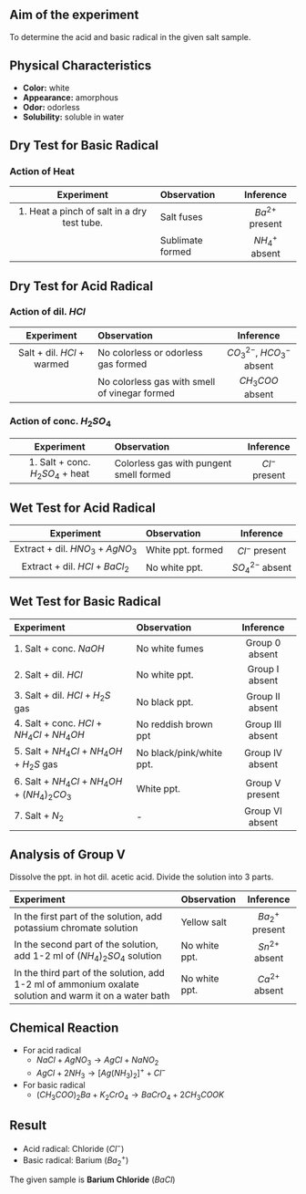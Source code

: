 ## Aim of the experiment 
To determine the acid and basic radical in the given salt sample. 

## Physical Characteristics 
- **Color:** white 
- **Appearance:** amorphous 
- **Odor:** odorless
- **Solubility:** soluble in water 

## Dry Test for Basic Radical 
### Action of Heat
| Experiment | Observation | Inference | 
|:-:|:-|:-:|
| 1. Heat a pinch of salt in a dry test tube. | Salt fuses | $Ba^{2+}$ present |  
| | Sublimate formed | $NH_4^+$ absent | 

## Dry Test for Acid Radical 
### Action of dil. $HCl$
| Experiment | Observation | Inference |
|:-:|:-|:-:|
| Salt + dil. $HCl$ + warmed | No colorless or odorless gas formed | $CO_3^{2-}$, $HCO_3^-$ absent | 
| | No colorless gas with smell of vinegar formed | $CH_3COO$ absent | 

### Action of conc. $H_2SO_4$
| Experiment | Observation | Inference |
|:-:|:-|:-:|
| 1. Salt + conc. $H_2SO_4$ + heat | Colorless gas with pungent smell formed | $Cl^-$ present | 

## Wet Test for Acid Radical 
| Experiment | Observation | Inference |
|:-:|:-|:-:|
| Extract + dil. $HNO_3 + AgNO_3$ | White ppt. formed | $Cl^-$ present | 
| Extract + dil. $HCl + BaCl_2$ | No white ppt. | $SO_4^{2-}$ absent | 

## Wet Test for Basic Radical 
| Experiment | Observation | Inference | 
|:-|:-|:-:|
| 1. Salt + conc. $NaOH$ | No white fumes | Group 0 absent | 
| 2. Salt + dil. $HCl$ | No white ppt. | Group I absent | 
| 3. Salt + dil. $HCl + H_2S$ gas | No black ppt. | Group II absent | 
| 4. Salt + conc. $HCl + NH_4Cl + NH_4OH$ | No reddish brown ppt | Group III absent | 
| 5. Salt + $NH_4Cl + NH_4OH + H_2S$ gas | No black/pink/white ppt. | Group IV absent | 
| 6. Salt + $NH_4Cl + NH_4OH + (NH_4)_2CO_3$ | White ppt. | Group V present | 
| 7. Salt + $N_2$ | - | Group VI absent | 

## Analysis of Group V 
Dissolve the ppt. in hot dil. acetic acid. 
Divide the solution into 3 parts. 

| Experiment | Observation | Inference | 
|:-|:-|:-:|
| In the first part of the solution, add potassium chromate solution | Yellow salt | $Ba_2^+$ present | 
| In the second part of the solution, add 1-2 ml of $(NH_4)_2SO_4$ solution | No white ppt. | $Sn^{2+}$ absent | 
| In the third part of the solution, add 1-2 ml of ammonium oxalate solution and warm it on a water bath | No white ppt. | $Ca^{2+}$ absent | 

## Chemical Reaction 
- For acid radical
    - $NaCl + AgNO_3 \rightarrow AgCl + NaNO_2$
    - $AgCl + 2NH_3 \rightarrow [Ag(NH_3)_2]^+ + Cl^-$
- For basic radical 
    - $(CH_3COO)_2Ba + K_2CrO_4 \rightarrow BaCrO_4 + 2CH_3COOK$ 

## Result 
- Acid radical: Chloride $(Cl^-)$
- Basic radical: Barium $(Ba_2^+)$

The given sample is **Barium Chloride** $(BaCl)$
